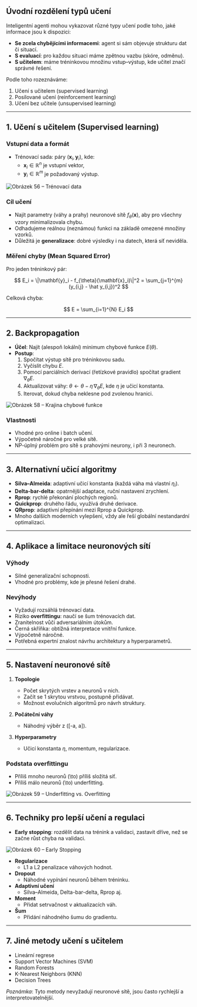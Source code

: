 ## Úvodní rozdělení typů učení

Inteligentní agenti mohou vykazovat různé typy učení podle toho, jaké informace jsou k dispozici:

- **Se zcela chybějícími informacemi**: agent si sám objevuje strukturu dat či situací.
- **S evaluací**: pro každou situaci máme zpětnou vazbu (skóre, odměnu).
- **S učitelem**: máme tréninkovou množinu vstup–výstup, kde učitel značí správné řešení.

Podle toho rozeznáváme:
1. Učení s učitelem (supervised learning)
2. Posilované učení (reinforcement learning)
3. Učení bez učitele (unsupervised learning)

---

## 1. Učení s učitelem (Supervised learning)

### Vstupní data a formát

- Trénovací sada: páry $(\mathbf{x}_i, \mathbf{y}_i)$, kde:
  - $\mathbf{x}_i \in \mathbb{R}^n$ je vstupní vektor,
  - $\mathbf{y}_i \in \mathbb{R}^m$ je požadovaný výstup.


![Obrázek 56 – Trénovací data](#)

### Cíl učení

- Najít parametry (váhy a prahy) neuronové sítě $f_{\theta}(\mathbf{x})$, aby pro všechny vzory minimalizovala chybu.
- Odhadujeme reálnou (neznámou) funkci na základě omezené množiny vzorků.
- Důležitá je **generalizace**: dobré výsledky i na datech, která síť neviděla.


### Měření chyby (Mean Squared Error)

Pro jeden tréninkový pár:

$$ E_i = \|\mathbf{y}_i - f_{\theta}(\mathbf{x}_i)\|^2 = \sum_{j=1}^{m} (y_{i,j} - \hat y_{i,j})^2 $$

Celková chyba:

$$ E = \sum_{i=1}^{N} E_i $$

---

## 2. Backpropagation

- **Účel**: Najít (alespoň lokální) minimum chybové funkce $E(\theta)$.
- **Postup**:
  1. Spočítat výstup sítě pro tréninkovou sadu.
  2. Vyčíslit chybu $E$.
  3. Pomocí parciálních derivací (řetízkové pravidlo) spočítat gradient $\nabla_{\theta} E$.
  4. Aktualizovat váhy: $\theta \leftarrow \theta - \eta \, \nabla_{\theta} E$, kde $\eta$ je učicí konstanta.
  5. Iterovat, dokud chyba neklesne pod zvolenou hranici.

![Obrázek 58 – Krajina chybové funkce](#)

### Vlastnosti

- Vhodné pro online i batch učení.
- Výpočetně náročné pro velké sítě.
- NP-úplný problém pro sítě s prahovými neurony, i při 3 neuronech.

---

## 3. Alternativní učicí algoritmy

- **Silva–Almeida**: adaptivní učicí konstanta (každá váha má vlastní $\eta_i$).
- **Delta-bar-delta**: opatrnější adaptace, ruční nastavení zrychlení.
- **Rprop**: rychlé překonání plochých regionů.
- **Quickprop**: druhého řádu, využívá druhé derivace.
- **QRprop**: adaptivní přepínání mezi Rprop a Quickprop.
- Mnoho dalších moderních vylepšení, vždy ale řeší globální nestandardní optimalizaci.

---

## 4. Aplikace a limitace neuronových sítí

### Výhody

- Silné generalizační schopnosti.
- Vhodné pro problémy, kde je přesné řešení drahé.

### Nevýhody

- Vyžadují rozsáhlá trénovací data.
- Riziko **overfittingu**: naučí se šum trénovacích dat.
- Zranitelnost vůči adversariálním útokům.
- Černá skříňka: obtížná interpretace vnitřní funkce.
- Výpočetně náročné.
- Potřebná expertní znalost návrhu architektury a hyperparametrů.

---

## 5. Nastavení neuronové sítě

1. **Topologie**
   - Počet skrytých vrstev a neuronů v nich.
   - Začít se 1 skrytou vrstvou, postupně přidávat.
   - Možnost evolučních algoritmů pro návrh struktury.

2. **Počáteční váhy**
   - Náhodný výběr z \([-a, a]\).

3. **Hyperparametry**
   - Učicí konstanta $\eta$, momentum, regularizace.

### Podstata overfittingu

- Příliš mnoho neuronů \(\to\) příliš složitá síť.
- Příliš málo neuronů \(\to\) underfitting.

![Obrázek 59 – Underfitting vs. Overfitting](#)

---

## 6. Techniky pro lepší učení a regulaci

- **Early stopping**: rozdělit data na trénink a validaci, zastavit dříve, než se začne růst chyba na validaci.

![Obrázek 60 – Early Stopping](#)

- **Regularizace**
  - L1 a L2 penalizace váhových hodnot.
- **Dropout**
  - Náhodné vypínání neuronů během tréninku.
- **Adaptivní učení**
  - Silva–Almeida, Delta-bar-delta, Rprop aj.
- **Moment**
  - Přidat setrvačnost v aktualizacích váh.
- **Šum**
  - Přidání náhodného šumu do gradientu.

---

## 7. Jiné metody učení s učitelem

- Lineární regrese
- Support Vector Machines (SVM)
- Random Forests
- K-Nearest Neighbors (KNN)
- Decision Trees

*Poznámka*: Tyto metody nevyžadují neuronové sítě, jsou často rychlejší a interpretovatelnější.

